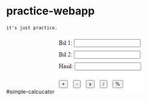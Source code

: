 # practice-webapp
```
it's just practice.
```
#simple-calcucator
![Vaadin and Spring Boot example with JPA and H2](simple_calculator.png)
